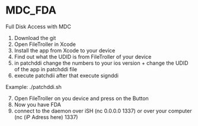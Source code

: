 # MDC_FDA
Full Disk Access with MDC

1. Download the git
2. Open FileTroller in Xcode
3. Install the app from Xcode to your device
4. Find out what the UDID is from FileTroller of your device
5. in patchddi change the numbers to your ios version + change the UDID of the app in patchddi file
6. execute patchdii after that execute signddi

Example:
./patchddi.sh

7. Open FileTroller on you device and press on the Button
8. Now you have FDA
9. connect to the daemon over iSH (nc 0.0.0.0 1337) or over your computer (nc (iP Adress here) 1337)
